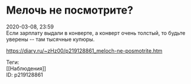 Мелочь не посмотрите?
======================

   
 2020-03-08, 23:59   
  Если зарплату выдали в конверте, а конверт очень толстый, то будьте уверены -- там тысячные купюры.   
    
 <https://diary.ru/~zHz00/p219128861_meloch-ne-posmotrite.htm>   
   
 Теги:   
 [[Наблюдения]]   
 ID: p219128861